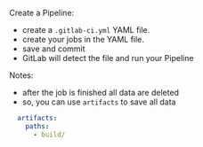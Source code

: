 Create a Pipeline:

- create a `.gitlab-ci.yml` YAML file.
- create your jobs in the YAML file.
- save and commit 
- GitLab will detect the file and run your Pipeline

Notes:

- after the job is finished all data are deleted
- so, you can use `artifacts` to save all data

```yaml
  artifacts:
    paths:
      - build/
```
